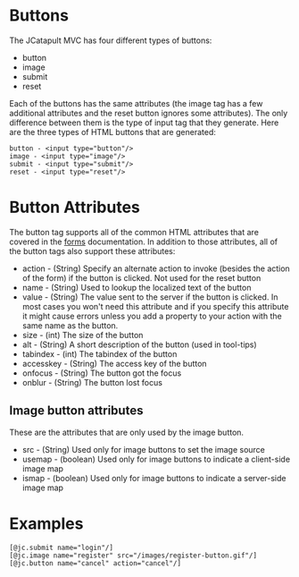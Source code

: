 # Buttons #

The JCatapult MVC has four different types of buttons:

  * button
  * image
  * submit
  * reset

Each of the buttons has the same attributes (the image tag has a few additional attributes and the reset button ignores some attributes). The only difference between them is the type of input tag that they generate. Here are the three types of HTML buttons that are generated:

```
button - <input type="button"/>
image - <input type="image"/>
submit - <input type="submit"/>
reset - <input type="reset"/>
```

# Button Attributes #

The button tag supports all of the common HTML attributes that are covered in the [forms](MVCForms.md) documentation. In addition to those attributes, all of the button tags also support these attributes:

  * action - (String) Specify an alternate action to invoke (besides the action of the form) if the button is clicked. Not used for the reset button
  * name - (String) Used to lookup the localized text of the button
  * value - (String) The value sent to the server if the button is clicked. In most cases you won't need this attribute and if you specify this attribute it might cause errors unless you add a property to your action with the same name as the button.
  * size - (int) The size of the button
  * alt - (String) A short description of the button (used in tool-tips)
  * tabindex - (int) The tabindex of the button
  * accesskey - (String) The access key of the button
  * onfocus - (String) The button got the focus
  * onblur - (String) The button lost focus

## Image button attributes ##

These are the attributes that are only used by the image button.

  * src - (String) Used only for image buttons to set the image source
  * usemap - (boolean) Used only for image buttons to indicate a client-side image map
  * ismap - (boolean) Used only for image buttons to indicate a server-side image map

# Examples #

```
[@jc.submit name="login"/]
[@jc.image name="register" src="/images/register-button.gif"/]
[@jc.button name="cancel" action="cancel"/]
```